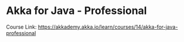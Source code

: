 # Akka for Java - Professional

Course Link: https://akkademy.akka.io/learn/courses/14/akka-for-java-professional
